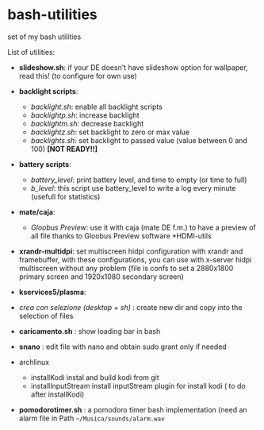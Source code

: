 # bash-utilities
set of my bash utilities

List of utilities:
* **slideshow.sh**: if your DE doesn't have slideshow option for wallpaper, read this! (to configure for own use)
* **backlight scripts**:
  * *backlight.sh*: enable all backlight scripts
  * *backlightp.sh*:  increase backlight
  * *backlightm.sh*:  decrease backlight
  * *backlightz.sh*:  set backlight to zero or max value
  * *backlights.sh*:  set backlight to passed value (value between 0 and 100) **[NOT READY!!]**
* **battery scripts**:
  * *battery_level*: print battery level, and time to empty (or time to full)
  * *b_level*: this script use battery_level to write a log every minute (usefull for statistics)  
  
* **mate/caja**:
  * *Gloobus Preview*: use it with caja (mate DE f.m.) to have a preview of all file thanks to Gloobus Preview software
*HDMI-utils
* **xrandr-multidpi**: set multiscreen hidpi configuration with xrandr and framebuffer, with these configurations, you can use with x-server hidpi multiscreen without any  problem (file is confs to set a 2880x1800 primary screen and 1920x1080 secondary screen)
* **kservices5/plasma**:
 * *crea con selezione (desktop + sh)* : create new dir and copy into the selection of files
* **caricamento.sh** : show loading bar in bash 
* **snano** : edit file with nano and obtain sudo grant only if needed
* archlinux 
  * installKodi instal and build kodi from git
  * installInputStream install inputStream plugin for install kodi ( to do after installKodi)
* **pomodorotimer.sh** : a pomodoro timer bash implementation (need an alarm file in Path `~/Musica/sounds/alarm.wav`
